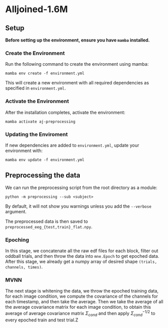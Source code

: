 # Alljoined-1.6M

## Setup

**Before setting up the environment, ensure you have `mamba` installed.** 

### Create the Environment
Run the following command to create the environment using mamba:
```
mamba env create -f environment.yml
```
This will create a new environment with all required dependencies as specified in `environment.yml`.

### Activate the Environment
After the installation completes, activate the environment:
```
mamba activate aj-preprocessing 
```

### Updating the Enviroment
If new dependencies are added to `environment.yml`, update your environment with:
```
mamba env update -f environment.yml
```


## Preprocessing the data
We can run the preprocessing script from the root directory as a module:
```
python -m preprocessing --sub <subject>
```
By default, it will not show you warnings unless you add the `--verbose` argument.

The preprocessed data is then saved to  `preprocessed_eeg_{test,train}_flat.npy`.

### Epoching

In this stage, we concatenate all the raw edf files for each block, filter out oddball trials, and then throw the data into `mne.Epoch` to get epoched data. After this stage, we already get a numpy array of desired shape `(trials, channels, times)`.

### MVNN

The next stage is whitening the data, we throw the epoched training data, for each image condition, we compute the covariance of the channels for each timestamp, and then take the average. Then we take the average of all the average covariance matrix for each image condition, to obtain this average of average covariance matrix $\Sigma_{cond}$ and then apply $\Sigma_{cond}^{-1/2}$ to every epoched train and test trial.Z
